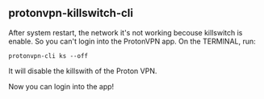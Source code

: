 ## protonvpn-killswitch-cli

After system restart, the network it's not working becouse killswitch is enable. So you can't login into the ProtonVPN app. On the TERMINAL, run:

`protonvpn-cli ks --off`

It will disable the killswith of the Proton VPN. 

Now you can login into the app!
